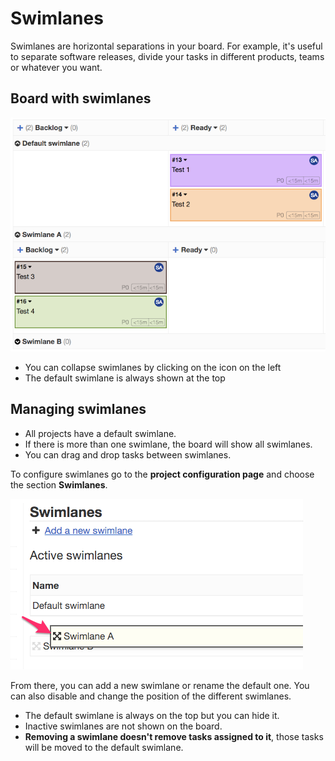 Swimlanes
=========

Swimlanes are horizontal separations in your board.
For example, it's useful to separate software releases, divide your tasks in different products, teams or whatever you want.

Board with swimlanes
--------------------

![Swimlanes](../screenshots/swimlanes.png)

- You can collapse swimlanes by clicking on the icon on the left
- The default swimlane is always shown at the top

Managing swimlanes
------------------

- All projects have a default swimlane.
- If there is more than one swimlane, the board will show all swimlanes.
- You can drag and drop tasks between swimlanes.

To configure swimlanes go to the **project configuration page** and choose the section **Swimlanes**.

![Swimlanes Configuration](../screenshots/swimlane-configuration.png)

From there, you can add a new swimlane or rename the default one.
You can also disable and change the position of the different swimlanes.

- The default swimlane is always on the top but you can hide it.
- Inactive swimlanes are not shown on the board.
- **Removing a swimlane doesn't remove tasks assigned to it**, those tasks will be moved to the default swimlane.

